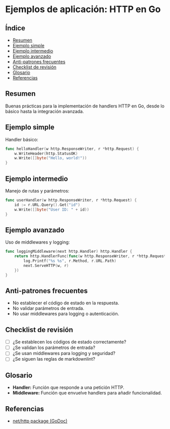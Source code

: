 # Ejemplos de aplicación: HTTP en Go

## Índice

- [Resumen](#resumen)
- [Ejemplo simple](#ejemplo-simple)
- [Ejemplo intermedio](#ejemplo-intermedio)
- [Ejemplo avanzado](#ejemplo-avanzado)
- [Anti-patrones frecuentes](#anti-patrones-frecuentes)
- [Checklist de revisión](#checklist-de-revisión)
- [Glosario](#glosario)
- [Referencias](#referencias)

## Resumen

Buenas prácticas para la implementación de handlers HTTP en Go, desde lo básico hasta la integración avanzada.

## Ejemplo simple

Handler básico:

```go
func helloHandler(w http.ResponseWriter, r *http.Request) {
    w.WriteHeader(http.StatusOK)
    w.Write([]byte("Hello, world!"))
}
```

## Ejemplo intermedio

Manejo de rutas y parámetros:

```go
func userHandler(w http.ResponseWriter, r *http.Request) {
    id := r.URL.Query().Get("id")
    w.Write([]byte("User ID: " + id))
}
```

## Ejemplo avanzado

Uso de middlewares y logging:

```go
func loggingMiddleware(next http.Handler) http.Handler {
    return http.HandlerFunc(func(w http.ResponseWriter, r *http.Request) {
        log.Printf("%s %s", r.Method, r.URL.Path)
        next.ServeHTTP(w, r)
    })
}
```

## Anti-patrones frecuentes

- No establecer el código de estado en la respuesta.
- No validar parámetros de entrada.
- No usar middlewares para logging o autenticación.

## Checklist de revisión

- [ ] ¿Se establecen los códigos de estado correctamente?
- [ ] ¿Se validan los parámetros de entrada?
- [ ] ¿Se usan middlewares para logging y seguridad?
- [ ] ¿Se siguen las reglas de markdownlint?

## Glosario

- **Handler:** Función que responde a una petición HTTP.
- **Middleware:** Función que envuelve handlers para añadir funcionalidad.

## Referencias

- [net/http package (GoDoc)](https://pkg.go.dev/net/http)

